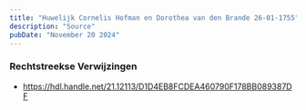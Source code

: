 ```yaml
---
title: "Huwelijk Cornelis Hofman en Dorothea van den Brande 26-01-1755"
description: "Source"
pubDate: "November 20 2024"
---
```


### Rechtstreekse Verwijzingen
- https://hdl.handle.net/21.12113/D1D4EB8FCDEA460790F178BB089387DF